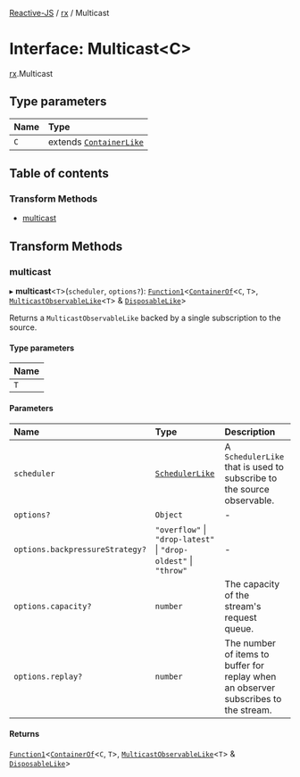 [Reactive-JS](../README.md) / [rx](../modules/rx.md) / Multicast

# Interface: Multicast<C\>

[rx](../modules/rx.md).Multicast

## Type parameters

| Name | Type |
| :------ | :------ |
| `C` | extends [`ContainerLike`](containers.ContainerLike.md) |

## Table of contents

### Transform Methods

- [multicast](rx.Multicast.md#multicast)

## Transform Methods

### multicast

▸ **multicast**<`T`\>(`scheduler`, `options?`): [`Function1`](../modules/functions.md#function1)<[`ContainerOf`](../modules/containers.md#containerof)<`C`, `T`\>, [`MulticastObservableLike`](rx.MulticastObservableLike.md)<`T`\> & [`DisposableLike`](util.DisposableLike.md)\>

Returns a `MulticastObservableLike` backed by a single subscription to the source.

#### Type parameters

| Name |
| :------ |
| `T` |

#### Parameters

| Name | Type | Description |
| :------ | :------ | :------ |
| `scheduler` | [`SchedulerLike`](scheduling.SchedulerLike.md) | A `SchedulerLike` that is used to subscribe to the source observable. |
| `options?` | `Object` | - |
| `options.backpressureStrategy?` | ``"overflow"`` \| ``"drop-latest"`` \| ``"drop-oldest"`` \| ``"throw"`` | - |
| `options.capacity?` | `number` | The capacity of the stream's request queue. |
| `options.replay?` | `number` | The number of items to buffer for replay when an observer subscribes to the stream. |

#### Returns

[`Function1`](../modules/functions.md#function1)<[`ContainerOf`](../modules/containers.md#containerof)<`C`, `T`\>, [`MulticastObservableLike`](rx.MulticastObservableLike.md)<`T`\> & [`DisposableLike`](util.DisposableLike.md)\>
